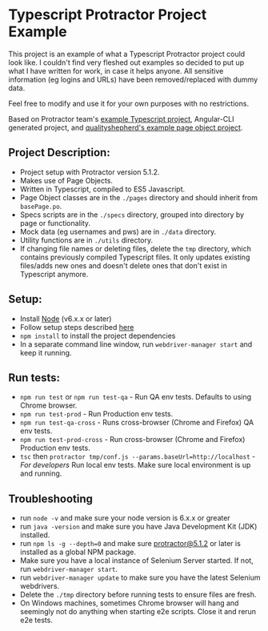 # Typescript Protractor Project Example
This project is an example of what a Typescript Protractor project could look like. I couldn't find very fleshed out examples so decided to put up what I have written for work, in case it helps anyone. All sensitive information (eg logins and URLs) have been removed/replaced with dummy data.

Feel free to modify and use it for your own purposes with no restrictions.

Based on Protractor team's [example Typescript project](https://github.com/angular/protractor/tree/master/exampleTypescript), Angular-CLI generated project, and [qualityshepherd's example page object project](https://github.com/qualityshepherd/protractor-example).

## Project Description:
* Project setup with Protractor version 5.1.2.
* Makes use of Page Objects.
* Written in Typescript, compiled to ES5 Javascript.
* Page Object classes are in the `./pages` directory and should inherit from `basePage.po`.
* Specs scripts are in the `./specs` directory, grouped into directory by page or functionality.
* Mock data (eg usernames and pws) are in `./data` directory.
* Utility functions are in `./utils` directory. 
* If changing file names or deleting files, delete the `tmp` directory, which contains previously compiled Typescript files. It only updates existing files/adds new ones and doesn't delete ones that don't exist in Typescript anymore. 

## Setup:
* Install [Node](http://nodejs.org) (v6.x.x or later)
* Follow setup steps described [here](http://www.protractortest.org/#/tutorial#setup)
* `npm install` to install the project dependencies
* In a separate command line window, run `webdriver-manager start` and keep it running.

## Run tests:
* `npm run test` or `npm run test-qa` - Run QA env tests. Defaults to using Chrome browser.
* `npm run test-prod` - Run Production env tests.
* `npm run test-qa-cross` - Runs cross-browser (Chrome and Firefox) QA env tests.
* `npm run test-prod-cross` - Run cross-browser (Chrome and Firefox) Production env tests.
* `tsc` then `protractor tmp/conf.js --params.baseUrl=http://localhost` - *For developers* Run local env tests. Make sure local environment is up and running.

## Troubleshooting
* run `node -v` and make sure your node version is 6.x.x or greater
* run `java -version` and make sure you have Java Development Kit (JDK) installed. 
* run `npm ls -g --depth=0` and make sure protractor@5.1.2 or later is installed as a global NPM package.
* Make sure you have a local instance of Selenium Server started. If not, run `webdriver-manager start`.
* run `webdriver-manager update` to make sure you have the latest Selenium webdrivers. 
* Delete the `./tmp` directory before running tests to ensure files are fresh.
* On Windows machines, sometimes Chrome browser will hang and seemingly not do anything when starting e2e scripts. Close it and rerun e2e tests.

